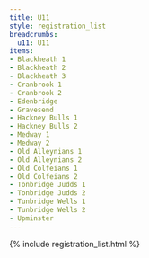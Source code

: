```yaml
---
title: U11
style: registration_list
breadcrumbs:
  u11: U11
items:
- Blackheath 1
- Blackheath 2
- Blackheath 3
- Cranbrook 1
- Cranbrook 2
- Edenbridge
- Gravesend
- Hackney Bulls 1
- Hackney Bulls 2
- Medway 1
- Medway 2
- Old Alleynians 1
- Old Alleynians 2
- Old Colfeians 1
- Old Colfeians 2
- Tonbridge Judds 1
- Tonbridge Judds 2
- Tunbridge Wells 1
- Tunbridge Wells 2
- Upminster
---
```


{% include registration_list.html %}
